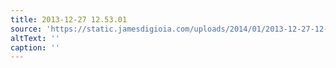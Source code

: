 ```yaml
---
title: 2013-12-27 12.53.01
source: 'https://static.jamesdigioia.com/uploads/2014/01/2013-12-27-12-53-01-scaled.jpg'
altText: ''
caption: ''
---
```


